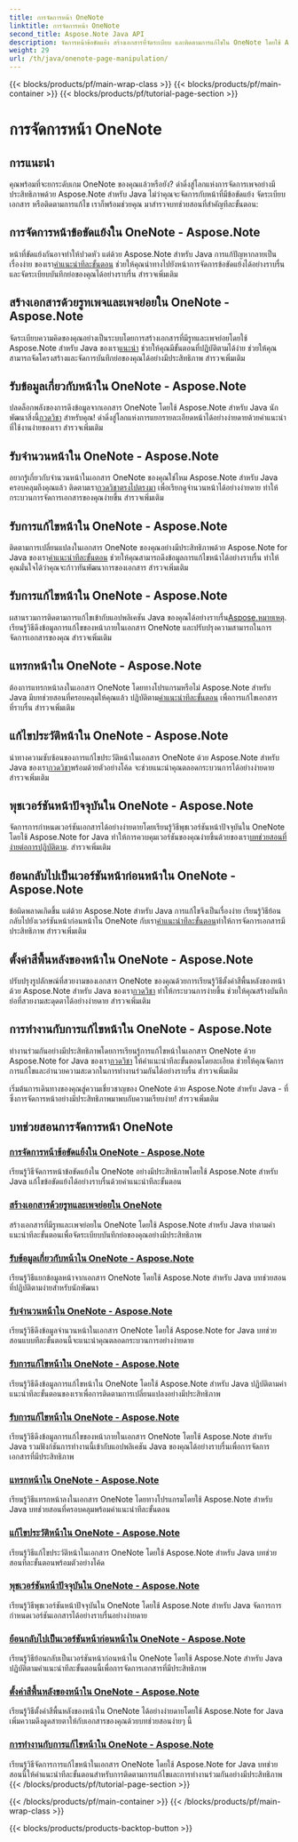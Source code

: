 ```yaml
---
title: การจัดการหน้า OneNote
linktitle: การจัดการหน้า OneNote
second_title: Aspose.Note Java API
description: จัดการหน้าข้อขัดแย้ง สร้างเอกสารที่จัดระเบียบ และติดตามการแก้ไขใน OneNote โดยใช้ Aspose.Note สำหรับ Java บทช่วยสอนทีละขั้นตอนสำหรับการจัดการเอกสารอย่างมีประสิทธิภาพ
weight: 29
url: /th/java/onenote-page-manipulation/
---
```


{{< blocks/products/pf/main-wrap-class >}}
{{< blocks/products/pf/main-container >}}
{{< blocks/products/pf/tutorial-page-section >}}

# การจัดการหน้า OneNote


## การแนะนำ

คุณพร้อมที่จะยกระดับเกม OneNote ของคุณแล้วหรือยัง? ดำดิ่งสู่โลกแห่งการจัดการเพจอย่างมีประสิทธิภาพด้วย Aspose.Note สำหรับ Java ไม่ว่าคุณจะจัดการกับหน้าที่มีข้อขัดแย้ง จัดระเบียบเอกสาร หรือติดตามการแก้ไข เราก็พร้อมช่วยคุณ มาสำรวจบทช่วยสอนที่สำคัญทีละขั้นตอน:

## การจัดการหน้าข้อขัดแย้งใน OneNote - Aspose.Note
 หน้าที่ขัดแย้งกันอาจทำให้ปวดหัว แต่ด้วย Aspose.Note สำหรับ Java การแก้ปัญหากลายเป็นเรื่องง่าย ของเรา[คำแนะนำทีละขั้นตอน](./conflict-page-manipulation/) ช่วยให้คุณนำทางไปยังหน้าการจัดการข้อขัดแย้งได้อย่างราบรื่น และจัดระเบียบบันทึกย่อของคุณได้อย่างราบรื่น สำรวจเพิ่มเติม

## สร้างเอกสารด้วยรูทเพจและเพจย่อยใน OneNote - Aspose.Note
 จัดระเบียบความคิดของคุณอย่างเป็นระบบโดยการสร้างเอกสารที่มีรูทและเพจย่อยโดยใช้ Aspose.Note สำหรับ Java ของเรา[แนะนำ](./create-document-with-root-and-sub-pages/) ช่วยให้คุณมีขั้นตอนที่ปฏิบัติตามได้ง่าย ช่วยให้คุณสามารถจัดโครงสร้างและจัดการบันทึกย่อของคุณได้อย่างมีประสิทธิภาพ สำรวจเพิ่มเติม

## รับข้อมูลเกี่ยวกับหน้าใน OneNote - Aspose.Note
 ปลดล็อกพลังของการดึงข้อมูลจากเอกสาร OneNote โดยใช้ Aspose.Note สำหรับ Java นักพัฒนาสิ่งนี้[กวดวิชา](./get-information-about-pages/) สำหรับคุณ! ดำดิ่งสู่โลกแห่งการแยกรายละเอียดหน้าได้อย่างง่ายดายด้วยคำแนะนำที่ใช้งานง่ายของเรา สำรวจเพิ่มเติม

## รับจำนวนหน้าใน OneNote - Aspose.Note
 อยากรู้เกี่ยวกับจำนวนหน้าในเอกสาร OneNote ของคุณใช่ไหม Aspose.Note สำหรับ Java ครอบคลุมถึงคุณแล้ว ติดตามเรา[กวดวิชาตรงไปตรงมา](./get-page-count/) เพื่อเรียกดูจำนวนหน้าได้อย่างง่ายดาย ทำให้กระบวนการจัดการเอกสารของคุณง่ายขึ้น สำรวจเพิ่มเติม

## รับการแก้ไขหน้าใน OneNote - Aspose.Note
ติดตามการเปลี่ยนแปลงในเอกสาร OneNote ของคุณอย่างมีประสิทธิภาพด้วย Aspose.Note for Java ของเรา[คำแนะนำทีละขั้นตอน](./get-page-revisions/) ช่วยให้คุณสามารถดึงข้อมูลการแก้ไขหน้าได้อย่างราบรื่น ทำให้คุณมั่นใจได้ว่าคุณจะก้าวทันพัฒนาการของเอกสาร สำรวจเพิ่มเติม

## รับการแก้ไขหน้าใน OneNote - Aspose.Note
 ผสานรวมการติดตามการแก้ไขเข้ากับแอปพลิเคชัน Java ของคุณได้อย่างราบรื่น[Aspose.หมายเหตุ](https://link-to-aspose.note). เรียนรู้วิธีดึงข้อมูลการแก้ไขของหน้าภายในเอกสาร OneNote และปรับปรุงความสามารถในการจัดการเอกสารของคุณ สำรวจเพิ่มเติม

## แทรกหน้าใน OneNote - Aspose.Note
 ต้องการแทรกหน้าลงในเอกสาร OneNote โดยทางโปรแกรมหรือไม่ Aspose.Note สำหรับ Java มีบทช่วยสอนที่ครอบคลุมให้คุณแล้ว ปฏิบัติตาม[คำแนะนำทีละขั้นตอน](./insert-pages/) เพื่อการแก้ไขเอกสารที่ราบรื่น สำรวจเพิ่มเติม

## แก้ไขประวัติหน้าใน OneNote - Aspose.Note
 นำทางความซับซ้อนของการแก้ไขประวัติหน้าในเอกสาร OneNote ด้วย Aspose.Note สำหรับ Java ของเรา[กวดวิชา](./modify-page-history/)พร้อมด้วยตัวอย่างโค้ด จะช่วยแนะนำคุณตลอดกระบวนการได้อย่างง่ายดาย สำรวจเพิ่มเติม

## พุชเวอร์ชันหน้าปัจจุบันใน OneNote - Aspose.Note
 จัดการการกำหนดเวอร์ชันเอกสารได้อย่างง่ายดายโดยเรียนรู้วิธีพุชเวอร์ชันหน้าปัจจุบันใน OneNote โดยใช้ Aspose.Note for Java ทำให้การควบคุมเวอร์ชันของคุณง่ายขึ้นด้วยของเรา[บทช่วยสอนที่ง่ายต่อการปฏิบัติตาม](./push-current-page-version/). สำรวจเพิ่มเติม

## ย้อนกลับไปเป็นเวอร์ชันหน้าก่อนหน้าใน OneNote - Aspose.Note
 ข้อผิดพลาดเกิดขึ้น แต่ด้วย Aspose.Note สำหรับ Java การแก้ไขจึงเป็นเรื่องง่าย เรียนรู้วิธีย้อนกลับไปยังเวอร์ชันหน้าก่อนหน้าใน OneNote กับเรา[คำแนะนำทีละขั้นตอน](./roll-back-to-previous-page-version/)ทำให้การจัดการเอกสารมีประสิทธิภาพ สำรวจเพิ่มเติม

## ตั้งค่าสีพื้นหลังของหน้าใน OneNote - Aspose.Note
 ปรับปรุงรูปลักษณ์ที่สวยงามของเอกสาร OneNote ของคุณด้วยการเรียนรู้วิธีตั้งค่าสีพื้นหลังของหน้าด้วย Aspose.Note สำหรับ Java ของเรา[กวดวิชา](./set-page-background-color/) ทำให้กระบวนการง่ายขึ้น ช่วยให้คุณสร้างบันทึกย่อที่สวยงามสะดุดตาได้อย่างง่ายดาย สำรวจเพิ่มเติม

## การทำงานกับการแก้ไขหน้าใน OneNote - Aspose.Note
ทำงานร่วมกันอย่างมีประสิทธิภาพโดยการเรียนรู้การแก้ไขหน้าในเอกสาร OneNote ด้วย Aspose.Note for Java ของเรา[กวดวิชา](./working-with-page-revisions/) ให้คำแนะนำทีละขั้นตอนโดยละเอียด ช่วยให้คุณจัดการการแก้ไขและอำนวยความสะดวกในการทำงานร่วมกันได้อย่างราบรื่น สำรวจเพิ่มเติม

เริ่มต้นการเดินทางของคุณสู่ความเชี่ยวชาญของ OneNote ด้วย Aspose.Note สำหรับ Java - ที่ซึ่งการจัดการหน้าอย่างมีประสิทธิภาพมาพบกับความเรียบง่าย! สำรวจเพิ่มเติม
## บทช่วยสอนการจัดการหน้า OneNote
### [การจัดการหน้าข้อขัดแย้งใน OneNote - Aspose.Note](./conflict-page-manipulation/)
เรียนรู้วิธีจัดการหน้าข้อขัดแย้งใน OneNote อย่างมีประสิทธิภาพโดยใช้ Aspose.Note สำหรับ Java แก้ไขข้อขัดแย้งได้อย่างราบรื่นด้วยคำแนะนำทีละขั้นตอน
### [สร้างเอกสารด้วยรูทและเพจย่อยใน OneNote](./create-document-with-root-and-sub-pages/)
สร้างเอกสารที่มีรูทและเพจย่อยใน OneNote โดยใช้ Aspose.Note สำหรับ Java ทำตามคำแนะนำทีละขั้นตอนเพื่อจัดระเบียบบันทึกย่อของคุณอย่างมีประสิทธิภาพ
### [รับข้อมูลเกี่ยวกับหน้าใน OneNote - Aspose.Note](./get-information-about-pages/)
เรียนรู้วิธีแยกข้อมูลหน้าจากเอกสาร OneNote โดยใช้ Aspose.Note สำหรับ Java บทช่วยสอนที่ปฏิบัติตามง่ายสำหรับนักพัฒนา
### [รับจำนวนหน้าใน OneNote - Aspose.Note](./get-page-count/)
เรียนรู้วิธีดึงข้อมูลจำนวนหน้าในเอกสาร OneNote โดยใช้ Aspose.Note for Java บทช่วยสอนแบบทีละขั้นตอนนี้จะแนะนำคุณตลอดกระบวนการอย่างง่ายดาย
### [รับการแก้ไขหน้าใน OneNote - Aspose.Note](./get-page-revisions/)
เรียนรู้วิธีดึงข้อมูลการแก้ไขหน้าใน OneNote โดยใช้ Aspose.Note สำหรับ Java ปฏิบัติตามคำแนะนำทีละขั้นตอนของเราเพื่อการติดตามการเปลี่ยนแปลงอย่างมีประสิทธิภาพ
### [รับการแก้ไขหน้าใน OneNote - Aspose.Note](./get-revisions-of-pages/)
เรียนรู้วิธีดึงข้อมูลการแก้ไขของหน้าภายในเอกสาร OneNote โดยใช้ Aspose.Note สำหรับ Java รวมฟังก์ชันการทำงานนี้เข้ากับแอปพลิเคชัน Java ของคุณได้อย่างราบรื่นเพื่อการจัดการเอกสารที่มีประสิทธิภาพ
### [แทรกหน้าใน OneNote - Aspose.Note](./insert-pages/)
เรียนรู้วิธีแทรกหน้าลงในเอกสาร OneNote โดยทางโปรแกรมโดยใช้ Aspose.Note สำหรับ Java บทช่วยสอนที่ครอบคลุมพร้อมคำแนะนำทีละขั้นตอน
### [แก้ไขประวัติหน้าใน OneNote - Aspose.Note](./modify-page-history/)
เรียนรู้วิธีแก้ไขประวัติหน้าในเอกสาร OneNote โดยใช้ Aspose.Note สำหรับ Java บทช่วยสอนทีละขั้นตอนพร้อมตัวอย่างโค้ด
### [พุชเวอร์ชันหน้าปัจจุบันใน OneNote - Aspose.Note](./push-current-page-version/)
เรียนรู้วิธีพุชเวอร์ชันหน้าปัจจุบันใน OneNote โดยใช้ Aspose.Note สำหรับ Java จัดการการกำหนดเวอร์ชันเอกสารได้อย่างราบรื่นอย่างง่ายดาย
### [ย้อนกลับไปเป็นเวอร์ชันหน้าก่อนหน้าใน OneNote - Aspose.Note](./roll-back-to-previous-page-version/)
เรียนรู้วิธีย้อนกลับเป็นเวอร์ชันหน้าก่อนหน้าใน OneNote โดยใช้ Aspose.Note สำหรับ Java ปฏิบัติตามคำแนะนำทีละขั้นตอนนี้เพื่อการจัดการเอกสารที่มีประสิทธิภาพ
### [ตั้งค่าสีพื้นหลังของหน้าใน OneNote - Aspose.Note](./set-page-background-color/)
เรียนรู้วิธีตั้งค่าสีพื้นหลังของหน้าใน OneNote ได้อย่างง่ายดายโดยใช้ Aspose.Note for Java เพิ่มความดึงดูดสายตาให้กับเอกสารของคุณด้วยบทช่วยสอนง่ายๆ นี้
### [การทำงานกับการแก้ไขหน้าใน OneNote - Aspose.Note](./working-with-page-revisions/)
เรียนรู้วิธีจัดการการแก้ไขหน้าในเอกสาร OneNote โดยใช้ Aspose.Note for Java บทช่วยสอนนี้ให้คำแนะนำทีละขั้นตอนสำหรับการติดตามการแก้ไขและการทำงานร่วมกันอย่างมีประสิทธิภาพ
{{< /blocks/products/pf/tutorial-page-section >}}

{{< /blocks/products/pf/main-container >}}
{{< /blocks/products/pf/main-wrap-class >}}

{{< blocks/products/products-backtop-button >}}
